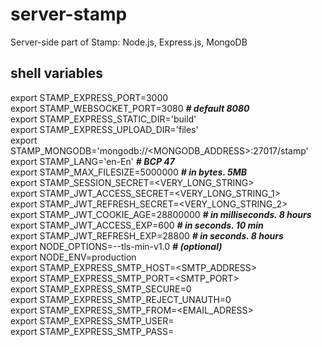 # server-stamp
Server-side part of Stamp: Node.js, Express.js, MongoDB

## shell variables

export STAMP_EXPRESS_PORT=3000  
export STAMP_WEBSOCKET_PORT=3080 ***# default 8080***  
export STAMP_EXPRESS_STATIC_DIR='build'  
export STAMP_EXPRESS_UPLOAD_DIR='files'  
export STAMP_MONGODB='mongodb://<MONGODB_ADDRESS>:27017/stamp'  
export STAMP_LANG='en-En' ***# BCP 47***  
export STAMP_MAX_FILESIZE=5000000 ***# in bytes. 5MB***  
export STAMP_SESSION_SECRET=<VERY_LONG_STRING>  
export STAMP_JWT_ACCESS_SECRET=<VERY_LONG_STRING_1>  
export STAMP_JWT_REFRESH_SECRET=<VERY_LONG_STRING_2>  
export STAMP_JWT_COOKIE_AGE=28800000 ***# in milliseconds. 8 hours***  
export STAMP_JWT_ACCESS_EXP=600  ***# in seconds. 10 min***  
export STAMP_JWT_REFRESH_EXP=28800 ***# in seconds. 8 hours***  
export NODE_OPTIONS=--tls-min-v1.0 ***# (optional)***  
export NODE_ENV=production   
export STAMP_EXPRESS_SMTP_HOST=<SMTP_ADDRESS>  
export STAMP_EXPRESS_SMTP_PORT=<SMTP_PORT>  
export STAMP_EXPRESS_SMTP_SECURE=0  
export STAMP_EXPRESS_SMTP_REJECT_UNAUTH=0  
export STAMP_EXPRESS_SMTP_FROM=<EMAIL_ADRESS>  
export STAMP_EXPRESS_SMTP_USER=<USERNAME>    
export STAMP_EXPRESS_SMTP_PASS=<PASSWORD>    
